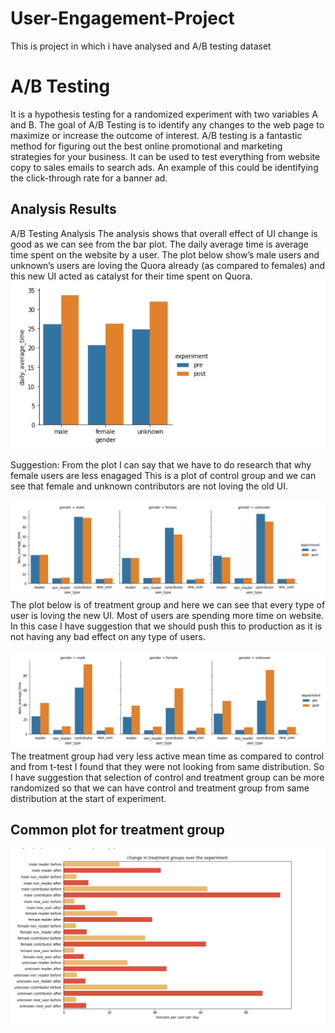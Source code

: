 # User-Engagement-Project
 This is project in which i have analysed and A/B testing dataset

# A/B Testing
It is a hypothesis testing for a randomized experiment with two variables A and B. 
The goal of A/B Testing is to identify any changes to the web page to maximize or increase the outcome 
of interest. A/B testing is a fantastic method for figuring out the best online promotional and marketing 
strategies for your business. It can be used to test everything from website copy to sales emails to search 
ads. An example of this could be identifying the click-through rate for a banner ad.
## Analysis Results  
A/B Testing Analysis
The analysis shows that overall effect of UI change is good as we can see from the bar plot. The daily 
average time is average time spent on the website by a user. The plot below show’s male users and 
unknown’s users are loving the Quora already (as compared to females) and this new UI acted as 
catalyst for their time spent on Quora. 
![daily average time vs gender](images\2.png)

Suggestion: From the plot I can say that we have to do research that why female users are less enagaged
This is a plot of control group and we can see that female and unknown contributors are not loving the 
old UI. 

![Pre and Post experiment effect old UI](images\5.png)
The plot below is of treatment group and here we can see that every type of user is loving the new UI. 
Most of users are spending more time on website.
In this case I have suggestion that we should push this to production as it is not having any bad effect on 
any type of users.

![Pre and Post experiment effect new UI](images\1.png)
The treatment group had very less active mean time as compared to control and from t-test I found that 
they were not looking from same distribution. So I have suggestion that selection of control and 
treatment group can be more randomized so that we can have control and treatment group from same 
distribution at the start of experiment.

## Common plot for treatment group 
![Pre and Post experiment effect new UI](images\6.png)
